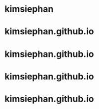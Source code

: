 # kimsiephan
# kimsiephan.github.io
# kimsiephan.github.io
# kimsiephan.github.io
# kimsiephan.github.io
